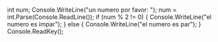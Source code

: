 int num;
            Console.WriteLine("un numero por favor: ");
            num = int.Parse(Console.ReadLine());
            if (num % 2 != 0)
            {
                Console.WriteLine("el numero es impar");
            }
            else
            {
                Console.WriteLine("el numero es par");
            }
            Console.ReadKey();
